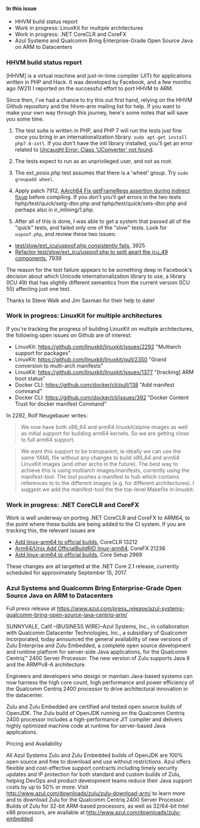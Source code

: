 #### In this issue

* HHVM build status report
* Work in progress: LinuxKit for multiple architectures
* Work in progress: .NET CoreCLR and CoreFX
* Azul Systems and Qualcomm Bring Enterprise-Grade Open Source Java on ARM to Datacenters

### HHVM build status report

[HHVM] is a virtual machine and just-in-time compiler (JIT) for
applications written in PHP and Hack. It was developed by Facebook,
and a few months ago (W21) I reported on the successful effort to
port HHVM to ARM.

Since then, I've had a chance to try this out first hand, relying
on the HHVM Github repository and the hhvm-arm mailing list for help.
If you want to make your own way through this journey, here's some
notes that will save you some time.

1. The test suite is written in PHP, and PHP 7 will run the tests
just fine once you bring in an internationalization library.
`sudo apt-get install php7.0-intl`. If you don't have the intl
library installed, you'll get an error related to
[Uncaught Error: Class 'UConverter' not found](https://github.com/facebook/hhvm/issues/7928).

2. The tests expect to run as an unprivileged user, and not as root.

3. The ext_posix.php test assumes that there is a 'wheel'  group.  Try
`sudo groupadd wheel`. 

4. Apply patch 7912, [AArch64 Fix getFrameRegs assertion during indirect fixup](https://github.com/facebook/hhvm/pull/7912) before compiling. 
If you don't you'll get errors in the two tests hphp/test/quick/setg-dtor.php
and hphp/test/quick/sets-dtor.php and perhaps also in ir_inlining/1.php.

5. After all of this is done, I was able to get a system that passed 
all of the "quick" tests, and failed only one of the "slow" tests. Look
for `uspoof.php`, and review these two issues:

* [test/slow/ext_icu/uspoof.php consistently fails](https://github.com/facebook/hhvm/issues/3925), 3925
* [Refactor test/slow/ext_icu/uspoof.php to split apart the icu_49 components](https://github.com/facebook/hhvm/issues/7939), 7939

The reason for the test failure appears to be something deep in Facebook's
decision about which Unicode internationalization library to use, a library
(ICU 49) that has slightly different semantics from the current version
(ICU 55) affecting just one test.

Thanks to Steve Walk and Jim Saxman for their help to date!

### Work in progress: LinuxKit for multiple architectures

If you're tracking the progress of building LinuxKit on multiple
architectures, the following open issues on Github are of interest:

* LinuxKit: https://github.com/linuxkit/linuxkit/issues/2292 "Multiarch support for packages"
* LinuxKit: https://github.com/linuxkit/linuxkit/pull/2350 "Grand conversion to multi-arch manifests" 
* LinuxKit: https://github.com/linuxkit/linuxkit/issues/1377 "[tracking] ARM boot status"
* Docker CLI: https://github.com/docker/cli/pull/138 "Add manifest command"
* Docker CLI: https://github.com/docker/cli/issues/392 "Docker Content Trust for docker manifest Command"

In 2292, Rolf Neugebauer writes:

> We now have both x86_64 and arm64 linuxkit/alpine images as well
as initial support for building arm64 kernels. So we are getting
close to full arm64 support.

> We want this support to be transparent, ie ideally we can use the
same YAML file without any changes to build x86_64 and arm64 LinuxKit
images (and other archs in the future). The best way to achieve
this is using multiarch images/manifests, currently using the
manifest-tool. The tool pushes a manifest to hub which contains
references to to the different images (e.g. for different architectures).
I suggest we add the manifest-tool the the top-level Makefile in
linuxkit.

### Work in progress: .NET CoreCLR and CoreFX

Work is well underway on porting .NET CoreCLR and CoreFX to ARM64,
to the point where these builds are being added to the CI system.
If you are tracking this, the relevant issues are

* [Add linux-arm64 to official builds](https://github.com/dotnet/coreclr/issues/13212), CoreCLR 13212
* [Arm64/Unix Add OfficialBuildRID linux-arm64](https://github.com/dotnet/corefx/pull/21236), CoreFX 21236
* [Add linux-arm64 to official builds](https://github.com/dotnet/core-setup/issues/2969), Core Setup 2969

These changes are all targetted at the .NET Core 2.1 release, 
currently scheduled for approximately September 15, 2017.

### Azul Systems and Qualcomm Bring Enterprise-Grade Open Source Java on ARM to Datacenters

Full press release at https://www.azul.com/press_release/azul-systems-qualcomm-bring-open-source-java-centriq-arm/

SUNNYVALE, Calif.–(BUSINESS WIRE)–Azul Systems, Inc., in collaboration
with Qualcomm Datacenter Technologies, Inc., a subsidiary of Qualcomm
Incorporated, today announced the general availability of new
versions of Zulu Enterprise and Zulu Embedded, a complete open
source development and runtime platform for server-side Java
applications, for the Qualcomm Centriq™ 2400 Server Processor. The
new version of Zulu supports Java 8 and the ARM®v8-A architecture.

Engineers and developers who design or maintain Java-based systems
can now harness the high core count, high performance and power
efficiency of the Qualcomm Centriq 2400 processor to drive architectural
innovation in the datacenter.

Zulu and Zulu Embedded are certified and tested open source builds
of OpenJDK. The Zulu build of OpenJDK running on the Qualcomm Centriq
2400 processor includes a high-performance JIT compiler and delivers
highly optimized machine code at runtime for server-based Java
applications.

Pricing and Availability

All Azul Systems Zulu and Zulu Embedded builds of OpenJDK are 100%
open source and free to download and use without restrictions. Azul
offers flexible and cost-effective support contracts including
timely security updates and IP protection for both standard and
custom builds of Zulu, helping DevOps and product development teams
reduce their Java support costs by up to 50% or more. Visit
http://www.azul.com/downloads/zulu/zulu-download-arm/ to learn more
and to download Zulu for the Qualcomm Centriq 2400 Server Processor.
Builds of Zulu for 32-bit ARM-based processors, as well as 32/64-bit
Intel x86 processors, are available at http://www.azul.com/downloads/zulu-embedded.
